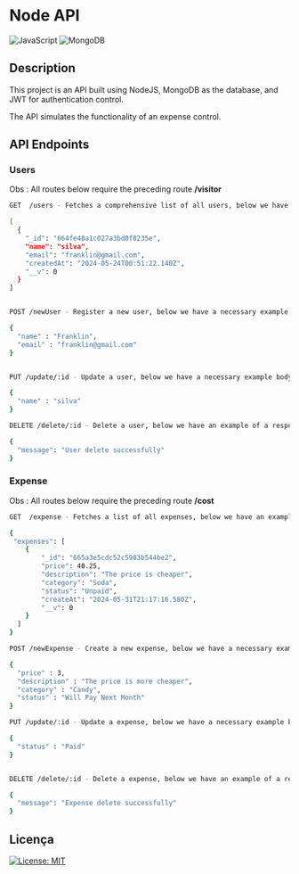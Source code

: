 # Node API

![JavaScript](https://img.shields.io/badge/javascript-%23323330.svg?style=for-the-badge&logo=javascript&logoColor=%23F7DF1E) ![MongoDB](https://img.shields.io/badge/MongoDB-%234ea94b.svg?style=for-the-badge&logo=mongodb&logoColor=white)

## Description

This project is an API built using NodeJS, MongoDB as the database, and JWT for authentication control.

The API simulates the functionality of an expense control.

## API Endpoints

### Users

Obs : All routes below require the preceding route __/visitor__

```bash
GET  /users - Fetches a comprehensive list of all users, below we have an example of a response

[
  {
	"_id": "664fe48a1c027a3bd0f8235e",
	"name": "silva",
	"email": "franklin@gmail.com",
    "createdAt": "2024-05-24T00:51:22.140Z",
    "__v": 0
  }    
]

```

```bash

POST /newUser - Register a new user, below we have a necessary example body

{
  "name" : "Franklin",
  "email" : "franklin@gmail.com"
}

```

```bash

PUT /update/:id - Update a user, below we have a necessary example body

{
  "name" : "silva"
}

```

```bash
DELETE /delete/:id - Delete a user, below we have an example of a response.

{
  "message": "User delete successfully"
}
```



### Expense

Obs : All routes below require the preceding route __/cost__

```bash
GET  /expense - Fetches a list of all expenses, below we have an example of a response.

{
 "expenses": [
	{
		"_id": "665a3e5cdc52c5983b544be2",
		"price": 40.25,
		"description": "The price is cheaper",
		"category": "Soda",
		"status": "Unpaid",
		"createAt": "2024-05-31T21:17:16.580Z",
		"__v": 0
	}
  ]
}
```

```bash
POST /newExpense - Create a new expense, below we have a necessary example body.

{
  "price" : 3,
  "description" : "The price is more cheaper",
  "category" : "Candy",
  "status" : "Will Pay Next Month"
}
```

```bash
PUT /update/:id - Update a expense, below we have a necessary example body

{
  "status" : "Paid"
}
```


```bash

DELETE /delete/:id - Delete a expense, below we have an example of a response.

{
  "message": "Expense delete successfully"
}
```





## Licença

[![License: MIT](https://img.shields.io/badge/License-MIT-yellow.svg)](https://opensource.org/licenses/MIT)

